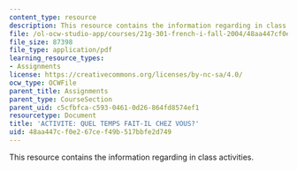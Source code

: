```yaml
---
content_type: resource
description: This resource contains the information regarding in class activities.
file: /ol-ocw-studio-app/courses/21g-301-french-i-fall-2004/48aa447cf0e267cef49b517bbfe2d749_MIT21G_301F04_ch3_ex1.pdf
file_size: 87398
file_type: application/pdf
learning_resource_types:
- Assignments
license: https://creativecommons.org/licenses/by-nc-sa/4.0/
ocw_type: OCWFile
parent_title: Assignments
parent_type: CourseSection
parent_uid: c5cfbfca-c593-0461-0d26-864fd8574ef1
resourcetype: Document
title: 'ACTIVITE: QUEL TEMPS FAIT-IL CHEZ VOUS?'
uid: 48aa447c-f0e2-67ce-f49b-517bbfe2d749
---
```

This resource contains the information regarding in class activities.